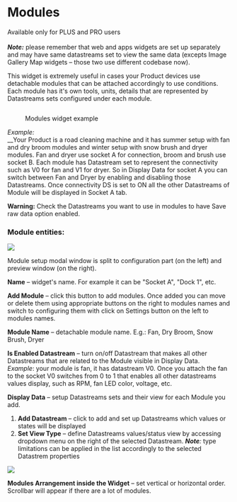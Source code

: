 # Modules

Available only for PLUS and PRO users\
\
_**Note:**_ please remember that web and apps widgets are set up separately and may have same datastreams set to view the same data (excepts Image Gallery Map widgets – those two use different codebase now).

This widget is extremely useful in cases your Product devices use detachable modules that can be attached accordingly to use conditions.\
Each module has it's own tools, units, details that are represented by Datastreams sets configured under each module.

<figure><img src="https://user-images.githubusercontent.com/72824404/120777353-de608600-c52d-11eb-859f-6249f1b22381.png" alt=""><figcaption><p>Modules widget example</p></figcaption></figure>

_Example:_ \
__Your Product is a road cleaning machine and it has summer setup with fan and dry broom modules and winter setup with snow brush and dryer modules. Fan and dryer use socket A for connection, broom and brush use socket B. Each module has Datastream set to represent the connectivity such as V0 for fan and V1 for dryer. So in Display Data for socket A you can switch between Fan and Dryer by enabling and disabling those Datastreams. Once connectivity DS is set to ON all the other Datastreams of Module will be displayed in Socket A tab.&#x20;

**Warning:** Check the Datastreams you want to use in modules to have Save raw data option enabled.

### Module entities:

![](../../.gitbook/assets/cpt2104051210-1143x899.gif)

Module setup modal window is split to configuration part (on the left) and preview window (on the right).

**Name** – widget's name. For example it can be "Socket A", "Dock 1", etc.

**Add Module** – click this button to add modules. Once added you can move or delete them using appropriate buttons on the right to modules names and switch to configuring them with click on Settings button on the left to modules names.

**Module Name** – detachable module name. E.g.: Fan, Dry Broom, Snow Brush, Dryer

**Is Enabled Datastream** – turn on/off Datastream that makes all other Datastreams that are related to the Module visible in Display Data. \
_Example_: your module is fan, it has datastream V0. Once you attach the fan to the socket V0 switches from 0 to 1 that enables all other datastreams values display, such as RPM, fan LED color, voltage, etc.&#x20;

**Display Data** – setup Datastreams sets and their view for each Module you add.

1. **Add Datastream** – click to add and set up Datastreams which values or states will be displayed
2. **Set View Type** – define Datastreams values/status view by accessing dropdown menu on the right of the selected Datastream. _**Note**:_ type limitations can be applied in the list accordingly to the selected Datastrem properties

![](<../../.gitbook/assets/module\_view\_types (1).png>)

**Modules Arrangement inside the Widget** – set vertical or horizontal order. Scrollbar will appear if there are a lot of modules.

&#x20;
